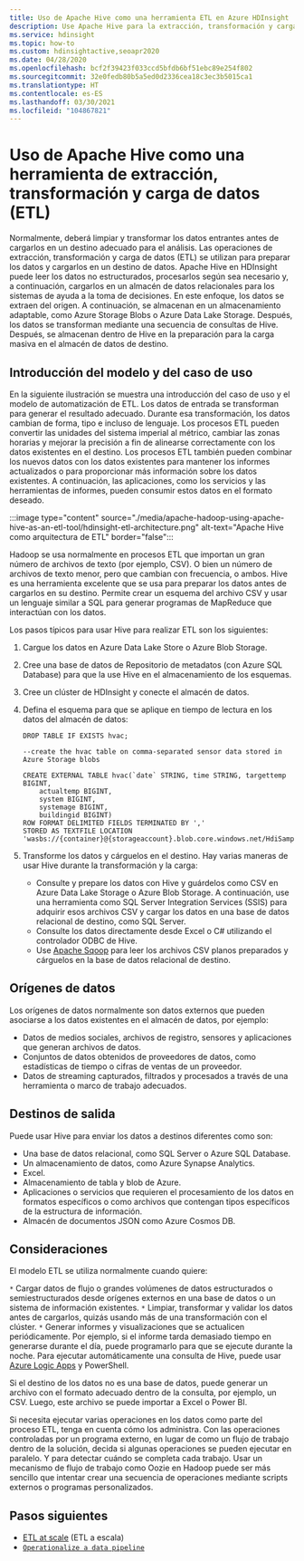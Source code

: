 ```yaml
---
title: Uso de Apache Hive como una herramienta ETL en Azure HDInsight
description: Use Apache Hive para la extracción, transformación y carga de datos (ETL) de Azure HDInsight.
ms.service: hdinsight
ms.topic: how-to
ms.custom: hdinsightactive,seoapr2020
ms.date: 04/28/2020
ms.openlocfilehash: bcf2f39423f033ccd5bfdb6bf51ebc89e254f802
ms.sourcegitcommit: 32e0fedb80b5a5ed0d2336cea18c3ec3b5015ca1
ms.translationtype: HT
ms.contentlocale: es-ES
ms.lasthandoff: 03/30/2021
ms.locfileid: "104867821"
---
```

# <a name="use-apache-hive-as-an-extract-transform-and-load-etl-tool"></a>Uso de Apache Hive como una herramienta de extracción, transformación y carga de datos (ETL)

Normalmente, deberá limpiar y transformar los datos entrantes antes de cargarlos en un destino adecuado para el análisis. Las operaciones de extracción, transformación y carga de datos (ETL) se utilizan para preparar los datos y cargarlos en un destino de datos.  Apache Hive en HDInsight puede leer los datos no estructurados, procesarlos según sea necesario y, a continuación, cargarlos en un almacén de datos relacionales para los sistemas de ayuda a la toma de decisiones. En este enfoque, los datos se extraen del origen. A continuación, se almacenan en un almacenamiento adaptable, como Azure Storage Blobs o Azure Data Lake Storage. Después, los datos se transforman mediante una secuencia de consultas de Hive. Después, se almacenan dentro de Hive en la preparación para la carga masiva en el almacén de datos de destino.

## <a name="use-case-and-model-overview"></a>Introducción del modelo y del caso de uso

En la siguiente ilustración se muestra una introducción del caso de uso y el modelo de automatización de ETL. Los datos de entrada se transforman para generar el resultado adecuado.  Durante esa transformación, los datos cambian de forma, tipo e incluso de lenguaje.  Los procesos ETL pueden convertir las unidades del sistema imperial al métrico, cambiar las zonas horarias y mejorar la precisión a fin de alinearse correctamente con los datos existentes en el destino. Los procesos ETL también pueden combinar los nuevos datos con los datos existentes para mantener los informes actualizados o para proporcionar más información sobre los datos existentes. A continuación, las aplicaciones, como los servicios y las herramientas de informes, pueden consumir estos datos en el formato deseado.

:::image type="content" source="./media/apache-hadoop-using-apache-hive-as-an-etl-tool/hdinsight-etl-architecture.png" alt-text="Apache Hive como arquitectura de ETL" border="false":::

Hadoop se usa normalmente en procesos ETL que importan un gran número de archivos de texto (por ejemplo, CSV). O bien un número de archivos de texto menor, pero que cambian con frecuencia, o ambos.  Hive es una herramienta excelente que se usa para preparar los datos antes de cargarlos en su destino.  Permite crear un esquema del archivo CSV y usar un lenguaje similar a SQL para generar programas de MapReduce que interactúan con los datos.

Los pasos típicos para usar Hive para realizar ETL son los siguientes:

1. Cargue los datos en Azure Data Lake Store o Azure Blob Storage.
2. Cree una base de datos de Repositorio de metadatos (con Azure SQL Database) para que la use Hive en el almacenamiento de los esquemas.
3. Cree un clúster de HDInsight y conecte el almacén de datos.
4. Defina el esquema para que se aplique en tiempo de lectura en los datos del almacén de datos:

    ```hql
    DROP TABLE IF EXISTS hvac;

    --create the hvac table on comma-separated sensor data stored in Azure Storage blobs

    CREATE EXTERNAL TABLE hvac(`date` STRING, time STRING, targettemp BIGINT,
        actualtemp BIGINT,
        system BIGINT,
        systemage BIGINT,
        buildingid BIGINT)
    ROW FORMAT DELIMITED FIELDS TERMINATED BY ','
    STORED AS TEXTFILE LOCATION 'wasbs://{container}@{storageaccount}.blob.core.windows.net/HdiSamples/SensorSampleData/hvac/';
    ```

5. Transforme los datos y cárguelos en el destino.  Hay varias maneras de usar Hive durante la transformación y la carga:

    * Consulte y prepare los datos con Hive y guárdelos como CSV en Azure Data Lake Storage o Azure Blob Storage.  A continuación, use una herramienta como SQL Server Integration Services (SSIS) para adquirir esos archivos CSV y cargar los datos en una base de datos relacional de destino, como SQL Server.
    * Consulte los datos directamente desde Excel o C# utilizando el controlador ODBC de Hive.
    * Use [Apache Sqoop](apache-hadoop-use-sqoop-mac-linux.md) para leer los archivos CSV planos preparados y cárguelos en la base de datos relacional de destino.

## <a name="data-sources"></a>Orígenes de datos

Los orígenes de datos normalmente son datos externos que pueden asociarse a los datos existentes en el almacén de datos, por ejemplo:

* Datos de medios sociales, archivos de registro, sensores y aplicaciones que generan archivos de datos.
* Conjuntos de datos obtenidos de proveedores de datos, como estadísticas de tiempo o cifras de ventas de un proveedor.
* Datos de streaming capturados, filtrados y procesados a través de una herramienta o marco de trabajo adecuados.

<!-- TODO: (see Collecting and loading data into HDInsight). -->

## <a name="output-targets"></a>Destinos de salida

Puede usar Hive para enviar los datos a destinos diferentes como son:

* Una base de datos relacional, como SQL Server o Azure SQL Database.
* Un almacenamiento de datos, como Azure Synapse Analytics.
* Excel.
* Almacenamiento de tabla y blob de Azure.
* Aplicaciones o servicios que requieren el procesamiento de los datos en formatos específicos o como archivos que contengan tipos específicos de la estructura de información.
* Almacén de documentos JSON como Azure Cosmos DB.

## <a name="considerations"></a>Consideraciones

El modelo ETL se utiliza normalmente cuando quiere:

`*` Cargar datos de flujo o grandes volúmenes de datos estructurados o semiestructurados desde orígenes externos en una base de datos o un sistema de información existentes.
`*` Limpiar, transformar y validar los datos antes de cargarlos, quizás usando más de una transformación con el clúster.
`*` Generar informes y visualizaciones que se actualicen periódicamente. Por ejemplo, si el informe tarda demasiado tiempo en generarse durante el día, puede programarlo para que se ejecute durante la noche. Para ejecutar automáticamente una consulta de Hive, puede usar [Azure Logic Apps](../../logic-apps/logic-apps-overview.md) y PowerShell.

Si el destino de los datos no es una base de datos, puede generar un archivo con el formato adecuado dentro de la consulta, por ejemplo, un CSV. Luego, este archivo se puede importar a Excel o Power BI.

Si necesita ejecutar varias operaciones en los datos como parte del proceso ETL, tenga en cuenta cómo los administra. Con las operaciones controladas por un programa externo, en lugar de como un flujo de trabajo dentro de la solución, decida si algunas operaciones se pueden ejecutar en paralelo. Y para detectar cuándo se completa cada trabajo. Usar un mecanismo de flujo de trabajo como Oozie en Hadoop puede ser más sencillo que intentar crear una secuencia de operaciones mediante scripts externos o programas personalizados.

## <a name="next-steps"></a>Pasos siguientes

* [ETL at scale](apache-hadoop-etl-at-scale.md) (ETL a escala)
* [`Operationalize a data pipeline`](../hdinsight-operationalize-data-pipeline.md)
